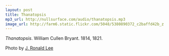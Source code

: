 ```yaml
---
layout: post
title: Thanatopsis
mp3_url: http://nullsurface.com/audio/thanatopsis.mp3
image_url: http://farm6.static.flickr.com/5048/5380890372_c2baffd42b_z.jpg
---
```


_Thanatopsis_.  William Cullen Bryant.  1814, 1821.

Photo by [J. Ronald Lee](http://jronaldlee.com/)